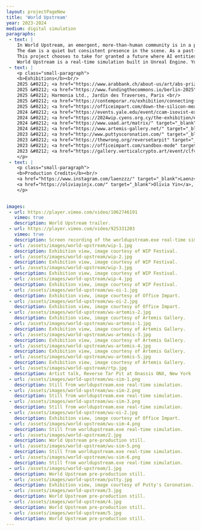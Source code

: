 ```yaml
---
layout: projectPageNew
title: 'World Upstream'
year: 2023-2024
medium: digital simulation
paragraphs:
 - text: |
    In World Upstream, an emergent, more-than-human community is in a perpetual process of reclaiming a decaying hydroelectric dam and transforming it into a site for leisure. The simulated protagonists—a sentient poplar tree, a group of quadruplets, an AI-powered Dyson vacuum, among others—co-exist at a never-ending picnic upstream of the dam, tending to their individual and collective needs by engaging in mundane, social, anti-productive, small behaviors as a way of rewilding the surroundings of a soon-to-be-obsolete piece of infrastructure.<br/><br/>
    The dam is a quiet but consistent presence in the scene. As a past-its-prime technological marvel that was once at the forefront of cultural discourse during the 20th-century nation-building era, it acts as a metaphorical device for speculating on the future of technologies currently at their hype peak. At the same time, it invites reflection on our affective response to technologically altered landscapes. What becomes of our definitions of “nature” when a concrete monolith is placed at its center, or when a myriad artificially intelligent beings become integral to its processes?<br/><br/>
    This project chooses to take for granted a future where AI entities exist in the world in embodied ways. Their umwelt however, is mediated by the landscape rather than the server farm, and rooted in the complex truths, dangers and histories the landscape holds. In doing so, World Upstream aims to imagine a genre painting for the late 21st century, a small, interdependent fiction where different types of intelligence share a less hierarchical, more porous world.<br/><br/>
    World Upstream is a real-time simulation built in Unreal Engine. You can find more details <a href="/assets/media/WorldUpstream-Presentation-Fall24.pdf" target="_blank">here</a>.<br/><br/>
 - text: |
    <p class="small-paragraph">
    <b>Exhibitions</b><br/>    
    2025 &#8212; <a href="https://www.arabbank.ch/about-us/art/abs-prize/2025-edition/" target="_blank">ABS Emerging Artist of the Year Award</a>, Arab Bank Switzerland, Lisbon & Basel <br/>    
    2025 &#8212; <a href="https://www.fundingthecommons.io/berlin-2025" target="_blank">Grace is a Coin With More Than Two Sides</a>, Funding the Commons Forum, Berlin <br/>    
    2025 &#8212; Harmonia Ltd., Jardin des Traverses, Paris <br/>    
    2025 &#8212; <a href="https://contemporar.ro/exhibition/connecting-to-peers-2/" target="_blank">Connecting to Peers</a>, Contemporar Gallery, Cluj-Napoca <br/>
    2025 &#8212; <a href="https://officeimpart.com/down-the-silicon-meadow" target="_blank">Down the Silicon Meadow</a>, OFFICE IMPART x Blueshift Gallery, online <br/>
    2024 &#8212; <a href="https://events.yale.edu/event/ccam-isovist-exhibition-opening-hypertexthyperlink" target="_blank">[Hypertext](Hyperlink)</a>, Yale University, ISOVIST Gallery, New Haven <br/>
    2024 &#8212; <a href="https://2024wip.cyens.org.cy/the-exhibition/#symbiocene-anthropocene" target="_blank">symbiocene/anthropocene</a>, WIP Festival, CYENS Nicosia <br/>
    2024 &#8212; <a href="https://www.uaad.art/matrix/" target="_blank">Matrix of the Not-Yet</a>, Underground Art and Design, online (curated by Amy Jiang) <br/>
    2024 &#8212; <a href="https://www.artemis-gallery.net/" target="_blank">Beyond Human</a> at Artemis Gallery, Lisbon (curated by Kirsten Eggers and Manuel Mendonca) <br/>
    2023 &#8212; <a href="http://www.puttyscoronation.com/" target="_blank">Tellurian Traversals</a> at Putty's Coronation Gallery, New York (curated by David Temchulla) <br/>
    2023 &#8212; <a href="https://thewrong.org/reversetarpit" target="_blank">Reverse Tar Pit</a> at Onassis ONX, Brooklyn Neighborhood Arts and The Wrong Biennale, New York and online (curated by Don Hanson, Mark Ramos, Sammie Veeler) <br/>
    2023 &#8212; <a href="https://officeimpart.com/sandbox-mode" target="_blank">Sandbox Mode</a> at Office Impart, Berlin (curated by Office Impart in collaboration with Stina Gustafsson and Maria Paula Fernandez) <br/>
    2023 &#8212; <a href="https://gallery.verticalcrypto.art/event/clfv8kvs1sj980bjpdr2li3aa/all" target="_blank">VCA Residency Exhibition</a>, online (curated by Micol AP)<br/><br/>
    </p>
 - text: |
    <p class="small-paragraph">
    <b>Production Credits</b><br/>
    <a href="https://www.instagram.com/laenzzz/" target="_blank">Laenz</a>, sound design<br/>
    <a href="https://oliviayinjx.com/" target="_blank">Olivia Yin</a>, world design<br/>
    </p>
    

images:
 - url: https://player.vimeo.com/video/1062746191
   vimeo: true
   description: World Upstream trailer.
 - url: https://player.vimeo.com/video/925331203
   vimeo: true
   description: Screen recording of the worldupstream.exe real-time simulation.
 - url: /assets/images/world-upstream/wip-1.jpg
   description: Exhibition view, image courtesy of WIP Festival.
 - url: /assets/images/world-upstream/wip-2.jpg
   description: Exhibition view, image courtesy of WIP Festival.
 - url: /assets/images/world-upstream/wip-3.jpg
   description: Exhibition view, image courtesy of WIP Festival.
 - url: /assets/images/world-upstream/wip-4.jpg
   description: Exhibition view, image courtesy of WIP Festival.
 - url: /assets/images/world-upstream/wu-oi-1.jpg
   description: Exhibition view, image courtesy of Office Impart.
 - url: /assets/images/world-upstream/wu-oi-2.jpg
   description: Exhibition view, image courtesy of Office Impart.
 - url: /assets/images/world-upstream/wu-artemis-2.jpg
   description: Exhibition view, image courtesy of Artemis Gallery.
 - url: /assets/images/world-upstream/wu-artemis-1.jpg
   description: Exhibition view, image courtesy of Artemis Gallery.
 - url: /assets/images/world-upstream/wu-artemis-3.jpg
   description: Exhibition view, image courtesy of Artemis Gallery.
 - url: /assets/images/world-upstream/wu-artemis-4.jpg
   description: Exhibition view, image courtesy of Artemis Gallery.
 - url: /assets/images/world-upstream/wu-artemis-5.jpg
   description: Exhibition view, image courtesy of Artemis Gallery.
 - url: /assets/images/world-upstream/rtp.jpg
   description: Artist talk, Reverse Tar Pit at Onassis ONX, New York
 - url: /assets/images/world-upstream/wu-sim-1.png
   description: Still from worldupstream.exe real-time simulation.
 - url: /assets/images/world-upstream/wu-sim-2.png
   description: Still from worldupstream.exe real-time simulation.
 - url: /assets/images/world-upstream/wu-sim-3.png 
   description: Still from worldupstream.exe real-time simulation. 
 - url: /assets/images/world-upstream/wu-oi-2.jpg
   description: Exhibition view, image courtesy of Office Impart.
 - url: /assets/images/world-upstream/wu-sim-4.png 
   description: Still from worldupstream.exe real-time simulation.
 - url: /assets/images/world-upstream/2.jpg
   description: World Upstream pre-production still.
 - url: /assets/images/world-upstream/wu-sim-5.png  
   description: Still from worldupstream.exe real-time simulation.
 - url: /assets/images/world-upstream/wu-sim-6.png   
   description: Still from worldupstream.exe real-time simulation.
 - url: /assets/images/world-upstream/1.jpg
   description: World Upstream pre-production still.
 - url: /assets/images/world-upstream/putty.jpg
   description: Exhibition view, image courtesy of Putty's Coronation.
 - url: /assets/images/world-upstream/3.jpg
   description: World Upstream pre-production still.
 - url: /assets/images/world-upstream/4.jpg
   description: World Upstream pre-production still.
 - url: /assets/images/world-upstream/5.jpg
   description: World Upstream pre-production still.            
---
```

